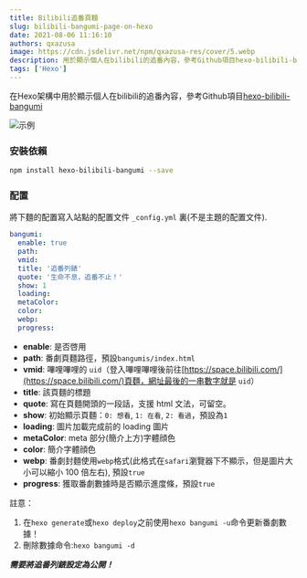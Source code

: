 ```yaml
---
title: Bilibili追番頁麵
slug: bilibili-bangumi-page-on-hexo
date: 2021-08-06 11:16:10
authors: qxazusa
image: https://cdn.jsdelivr.net/npm/qxazusa-res/cover/5.webp
description: 用於顯示個人在bilibili的追番內容，參考Github項目hexo-bilibili-bangumi
tags: ['Hexo']
---
```

在Hexo架構中用於顯示個人在bilibili的追番內容，參考Github項目[hexo-bilibili-bangumi](https://github.com/HCLonely/hexo-bilibili-bangumi)
<!--truncate-->
![示例](https://static.qxazusa.xyz/docusaurus/image/Bilibili追番页面-simple.png)
### 安裝依賴

```bash
npm install hexo-bilibili-bangumi --save
```

### 配置
將下麵的配置寫入站點的配置文件 `_config.yml` 裏(不是主題的配置文件).

``` yaml
bangumi:
  enable: true
  path:
  vmid:
  title: '追番列錶'
  quote: '生命不息，追番不止！'
  show: 1
  loading:
  metaColor:
  color:
  webp:
  progress:
```

- **enable**: 是否啓用
- **path**: 番劇頁麵路徑，預設`bangumis/index.html`
- **vmid**: 嗶哩嗶哩的 `uid`（登入嗶哩嗶哩後前往[https://space.bilibili.com/](https://space.bilibili.com/)頁麵，網址最後的一串數字就是 `uid`）
- **title**: 該頁麵的標題
- **quote**: 寫在頁麵開頭的一段話，支援 html 文法，可留空。
- **show**: 初始顯示頁麵：`0: 想看`, `1: 在看`, `2: 看過`，預設為`1`
- **loading**: 圖片加載完成前的 loading 圖片
- **metaColor**: meta 部分(簡介上方)字體顔色
- **color**: 簡介字體顔色
- **webp**: 番劇封麵使用`webp`格式(此格式在`safari`瀏覽器下不顯示，但是圖片大小可以縮小 100 倍左右), 預設`true`
- **progress**: 獲取番劇數據時是否顯示進度條，預設`true`

註意：

1. 在`hexo generate`或`hexo deploy`之前使用`hexo bangumi -u`命令更新番劇數據！
2. 刪除數據命令:`hexo bangumi -d`

***需要將追番列錶設定為公開！***
